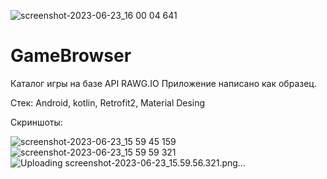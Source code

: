 ![screenshot-2023-06-23_16 00 04 641](https://github.com/melle095/GameBrowser/assets/114953027/9e76fc1f-b36b-4120-b3c9-bbc4ccf8be21)
# GameBrowser
Каталог игры на базе API RAWG.IO
Приложение написано как образец.

Стек: Android, kotlin, Retrofit2, Material Desing

Скриншоты:

![screenshot-2023-06-23_15 59 45 159](https://github.com/melle095/GameBrowser/assets/114953027/a79f34ed-2704-4073-a958-4c22728447d2)
![screenshot-2023-06-23_15 59 59 321](https://github.com/melle095/GameBrowser/assets/114953027/17262b90-5718-4d4b-afaf-6cb1a4680170)
![Uploading screenshot-2023-06-23_15.59.56.321.png…]()
